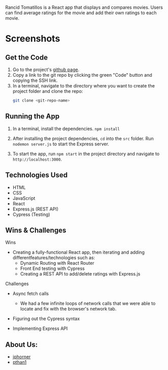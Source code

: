 Rancid Tomatillos is a React app that displays and compares movies.  Users can find average ratings for the movie and add their own ratings to each movie.

# Screenshots

## Get the Code
1. Go to the project's [github page](https://github.com/codefordenver/rancid-tomatillos).
1. Copy a link to the git repo by clicking the green "Code" button and copying the SSH link.
1. In a terminal, navigate to the directory where you want to create the project folder and clone the repo:
    ```bash
    git clone <git-repo-name>
    ```
    
## Running the App
1. In a terminal, install the dependencies.
```npm install```

2. After installing the project dependencies, ```cd``` into the ```src``` folder.  Run ```nodemon server.js``` to start the Express server.
3. To start the app, run ```npm start``` in the project directory and navigate to ```http://localhost:3000```.

## Technologies Used
- HTML
- CSS
- JavaScript
- React
- Express.js (REST API)
- Cypress (Testing)

## Wins & Challenges
Wins
- Creating a fully-functional React app, then iterating and adding differentfeatures/technologies such as:
    -   Dynamic Routing with React Router
    -   Front End testing with Cypress
    -   Creating a REST API to add/delete ratings with Express.js

Challenges
- Async fetch calls
    - We had a few infinite loops of network calls that we were able to locate and fix with the browser's network tab.
- Figuring out the Cypress syntax

- Implementing Express API
## About Us:
- [jphorner](https://github.com/jphorner)
- [pthan1](https://github.com/pthan1)
